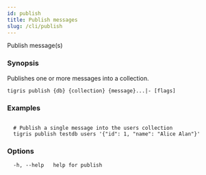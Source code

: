 ```yaml
---
id: publish
title: Publish messages
slug: /cli/publish
---
```


Publish message(s)

### Synopsis

Publishes one or more messages into a collection.

```shell
tigris publish {db} {collection} {message}...|- [flags]
```

### Examples

```shell

  # Publish a single message into the users collection
  tigris publish testdb users '{"id": 1, "name": "Alice Alan"}'

```

### Options

```
  -h, --help   help for publish
```
